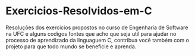 # Exercicios-Resolvidos-em-C
Resoluções dos exercicios propostos no curso de Engenharia de Software na UFC e alguns codigos fontes que acho que seja util
para ajudar no processo de aprendizado da linguaguem C, contribua você também com o projeto para que todo mundo se beneficie
e aprenda.
